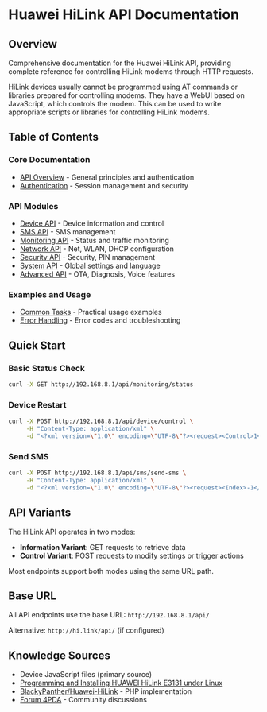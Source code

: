 # Huawei HiLink API Documentation

## Overview

Comprehensive documentation for the Huawei HiLink API, providing complete reference for controlling HiLink modems through HTTP requests.

HiLink devices usually cannot be programmed using AT commands or libraries prepared for controlling modems. They have a WebUI based on JavaScript, which controls the modem. This can be used to write appropriate scripts or libraries for controlling HiLink modems.

## Table of Contents

### Core Documentation
- [API Overview](overview.md) - General principles and authentication
- [Authentication](authentication.md) - Session management and security

### API Modules
- [Device API](modules/device.md) - Device information and control
- [SMS API](modules/sms.md) - SMS management
- [Monitoring API](modules/monitoring.md) - Status and traffic monitoring
- [Network API](modules/network.md) - Net, WLAN, DHCP configuration
- [Security API](modules/security.md) - Security, PIN management
- [System API](modules/system.md) - Global settings and language
- [Advanced API](modules/advanced.md) - OTA, Diagnosis, Voice features

### Examples and Usage
- [Common Tasks](examples/common-tasks.md) - Practical usage examples
- [Error Handling](examples/error-handling.md) - Error codes and troubleshooting

## Quick Start

### Basic Status Check
```bash
curl -X GET http://192.168.8.1/api/monitoring/status
```

### Device Restart
```bash
curl -X POST http://192.168.8.1/api/device/control \
     -H "Content-Type: application/xml" \
     -d "<?xml version=\"1.0\" encoding=\"UTF-8\"?><request><Control>1</Control></request>"
```

### Send SMS
```bash
curl -X POST http://192.168.8.1/api/sms/send-sms \
     -H "Content-Type: application/xml" \
     -d "<?xml version=\"1.0\" encoding=\"UTF-8\"?><request><Index>-1</Index><Phones><Phone>+1234567890</Phone></Phones><Sca></Sca><Content>Test message</Content><Length>12</Length><Reserved>1</Reserved><Date>$(date '+%Y-%m-%d %H:%M:%S')</Date></request>"
```

## API Variants

The HiLink API operates in two modes:

- **Information Variant**: GET requests to retrieve data
- **Control Variant**: POST requests to modify settings or trigger actions

Most endpoints support both modes using the same URL path.

## Base URL

All API endpoints use the base URL: `http://192.168.8.1/api/`

Alternative: `http://hi.link/api/` (if configured)

## Knowledge Sources

- Device JavaScript files (primary source)
- [Programming and Installing HUAWEI HiLink E3131 under Linux](https://chaddyhv.wordpress.com/2012/08/13/programming-and-installing-huawei-hilink-e3131-under-linux/)
- [BlackyPanther/Huawei-HiLink](https://github.com/BlackyPanther/Huawei-HiLink) - PHP implementation
- [Forum 4PDA](http://4pda.ru/forum/index.php) - Community discussions